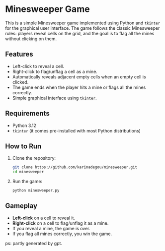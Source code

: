# Minesweeper Game

This is a simple Minesweeper game implemented using Python and `tkinter` for the graphical user interface. The game follows the classic Minesweeper rules: players reveal cells on the grid, and the goal is to flag all the mines without clicking on them.

## Features

- Left-click to reveal a cell.
- Right-click to flag/unflag a cell as a mine.
- Automatically reveals adjacent empty cells when an empty cell is clicked.
- The game ends when the player hits a mine or flags all the mines correctly.
- Simple graphical interface using `tkinter`.

## Requirements

- Python 3.12
- `tkinter` (it comes pre-installed with most Python distributions)

## How to Run

1. Clone the repository:

    ```bash
    git clone https://github.com/karinadegou/minesweeper.git
    cd minesweeper
    ```

2. Run the game:

    ```bash
    python minesweeper.py
    ```

## Gameplay

- **Left-click** on a cell to reveal it.
- **Right-click** on a cell to flag/unflag it as a mine.
- If you reveal a mine, the game is over.
- If you flag all mines correctly, you win the game.

ps: partly generated by gpt.

